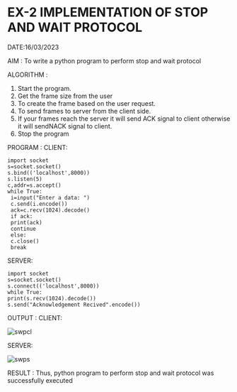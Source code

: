 # EX-2 IMPLEMENTATION OF STOP AND WAIT PROTOCOL

DATE:16/03/2023

AIM :
To write a python program to perform stop and wait protocol

ALGORITHM :
1. Start the program.
2. Get the frame size from the user
3. To create the frame based on the user request.
4. To send frames to server from the client side.
5. If your frames reach the server it will send ACK signal to client
otherwise it will sendNACK signal to client.
6. Stop the program

PROGRAM :
CLIENT:
```
import socket
s=socket.socket()
s.bind(('localhost',8000))
s.listen(5)
c,addr=s.accept()
while True:
 i=input("Enter a data: ")
 c.send(i.encode())
 ack=c.recv(1024).decode()
 if ack:
 print(ack)
 continue
 else:
 c.close()
 break
 ```
 SERVER:
 ```
 import socket
s=socket.socket()
s.connect(('localhost',8000))
while True:
 print(s.recv(1024).decode())
 s.send("Acknowledgement Recived".encode())
```
OUTPUT :
CLIENT:

![swpcl](https://github.com/Vanisha0609/EX-2/assets/119104009/720e1966-ad0e-4726-a687-1d479dd84dd4)

SERVER:

![swps](https://github.com/Vanisha0609/EX-2/assets/119104009/bbfa5d96-1720-4476-b6d1-1d3f4248581c)

RESULT :
Thus, python program to perform stop and wait protocol was successfully executed


